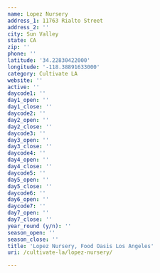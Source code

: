 ```yaml
---
name: Lopez Nursery
address_1: 11763 Rialto Street
address_2: ''
city: Sun Valley
state: CA
zip: ''
phone: ''
latitude: '34.22830422000'
longitude: '-118.38891633000'
category: Cultivate LA
website: ''
active: ''
daycode1: ''
day1_open: ''
day1_close: ''
daycode2: ''
day2_open: ''
day2_close: ''
daycode3: ''
day3_open: ''
day3_close: ''
daycode4: ''
day4_open: ''
day4_close: ''
daycode5: ''
day5_open: ''
day5_close: ''
daycode6: ''
day6_open: ''
daycode7: ''
day7_open: ''
day7_close: ''
year_round (y/n): ''
season_open: ''
season_close: ''
title: 'Lopez Nursery, Food Oasis Los Angeles'
uri: /cultivate-la/lopez-nursery/

---
```


